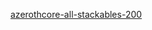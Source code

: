[azerothcore-all-stackables-200](https://github.com/WoTLKAcoreDevelopment/azerothcore-all-stackables-200.git)
